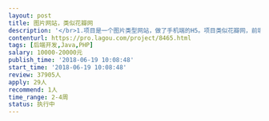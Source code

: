 ```yaml
---                
layout: post       
title: 图片网站，类似花瓣网           
description: '</br>1.项目是一个图片类型网站，做了手机端的H5。项目类似花瓣网，前端部分只有1-2个页面没有完成了，现在需要后端帮忙开发。</br></br>2.需要完成的项目链接：http://sheji.wedophp.com/</br></br>3.后端部分工作Java，php都可以。优先考虑在深圳的，或长沙的。</br></br>4.项目预期时间20—30天。离职的个人或者工作室/团队都可以，只要有时间，有技术。</br></br>5.项目预算价格8000-12000</br>'     
contenturl: https://pro.lagou.com/project/8465.html      
tags: [后端开发,Java,PHP]            
salary: 10000-20000元          
publish_time: '2018-06-19 10:08:48'         
start_time: '2018-06-19 10:08:48'           
review: 37905人                   
apply: 29人                   
recommend: 1人                   
time_range: 2-4周              
status: 执行中                  
---                 
```

